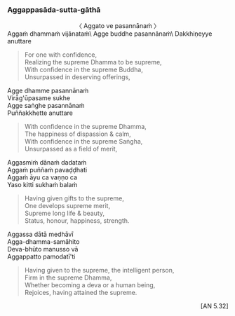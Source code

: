 ### Aggappasāda-sutta-gāthā<a id="aggappasada-sutta-gatha"></a>

<center>
〈 Aggato ve pasannānaṁ 〉
</center>
Aggaṁ dhammaṁ vijānataṁ\
Agge buddhe pasannānaṁ\
Dakkhiṇeyye anuttare

<div class="english">

> For one with confidence,\
> Realizing the supreme Dhamma to be supreme,\
> With confidence in the supreme Buddha,\
> Unsurpassed in deserving offerings,

</div>

Agge dhamme pasannānaṁ\
Virāg'ūpasame sukhe\
Agge saṅghe pasannānaṁ\
Puññakkhette anuttare

<div class="english">

> With confidence in the supreme Dhamma,\
> The happiness of dispassion & calm,\
> With confidence in the supreme Saṅgha,\
> Unsurpassed as a field of merit,

</div>

Aggasmiṁ dānaṁ dadataṁ\
Aggaṁ puññaṁ pavaḍḍhati\
Aggaṁ āyu ca vaṇṇo ca\
Yaso kitti sukhaṁ balaṁ

<div class="english">

> Having given gifts to the supreme,\
> One develops supreme merit,\
> Supreme long life & beauty,\
> Status, honour, happiness, strength.

</div>

Aggassa dātā medhāvī\
Agga-dhamma-samāhito\
Deva-bhūto manusso vā\
Aggappatto pamodatī'ti

<div class="english">

> Having given to the supreme, the intelligent person,\
> Firm in the supreme Dhamma,\
> Whether becoming a deva or a human being,\
> Rejoices, having attained the supreme.

</div>

<p style="text-align:right;">[AN 5.32]</p>

